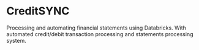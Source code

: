 # CreditSYNC
Processing and automating financial statements using Databricks. With automated credit/debit transaction processing and statements processing system. 
